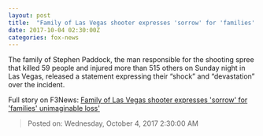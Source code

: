 ```yaml
---
layout: post
title:  "Family of Las Vegas shooter expresses 'sorrow' for 'families' unimaginable loss'"
date: 2017-10-04 02:30:00Z
categories: fox-news
---
```


The family of Stephen Paddock, the man responsible for the shooting spree that killed 59 people and injured more than 515 others on Sunday night in Las Vegas, released a statement expressing their “shock” and “devastation” over the incident.


Full story on F3News: [Family of Las Vegas shooter expresses 'sorrow' for 'families' unimaginable loss'](http://www.f3nws.com/n/WdA3EJ)

> Posted on: Wednesday, October 4, 2017 2:30:00 AM
